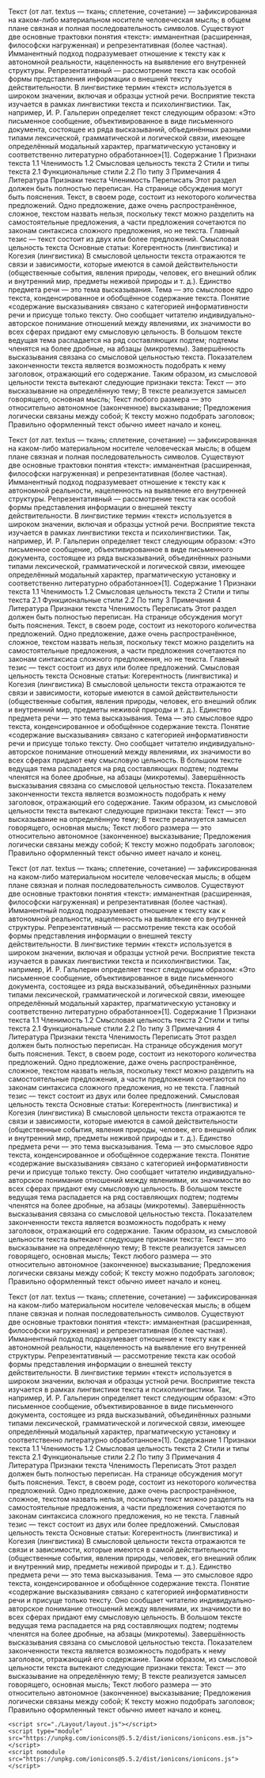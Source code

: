 <html>
    <head>
        <title>MainPage</title>
        <link rel="preconnect" href="https://fonts.googleapis.com">
        <link rel="preconnect" href="https://fonts.gstatic.com" crossorigin>
        <link href="https://fonts.googleapis.com/css2?family=Merriweather:ital,wght@0,300;0,400;0,700;0,900;1,300;1,400;1,700;1,900&display=swap" rel="stylesheet">
    </head>
    <body id="body">
        <main>
            <p id ="idd">Текст (от лат. textus — ткань; сплетение, сочетание) — зафиксированная на каком-либо материальном носителе человеческая мысль; в общем плане связная и полная последовательность символов. Существуют две основные трактовки понятия «текст»: имманентная (расширенная, философски нагруженная) и репрезентативная (более частная). Имманентный подход подразумевает отношение к тексту как к автономной реальности, нацеленность на выявление его внутренней структуры. Репрезентативный — рассмотрение текста как особой формы представления информации о внешней тексту действительности. В лингвистике термин «текст» используется в широком значении, включая и образцы устной речи. Восприятие текста изучается в рамках лингвистики текста и психолингвистики. Так, например, И. Р. Гальперин определяет текст следующим образом: «Это письменное сообщение, объективированное в виде письменного документа, состоящее из ряда высказываний, объединённых разными типами лексической, грамматической и логической связи, имеющее определённый модальный характер, прагматическую установку и соответственно литературно обработанное»[1]. Содержание 1 Признаки текста 1.1 Членимость 1.2 Смысловая цельность текста 2 Стили и типы текста 2.1 Функциональные стили 2.2 По типу 3 Примечания 4 Литература Признаки текста Членимость Переписать Этот раздел должен быть полностью переписан. На странице обсуждения могут быть пояснения. Текст, в своем роде, состоит из некоторого количества предложений. Одно предложение, даже очень распространённое, сложное, текстом назвать нельзя, поскольку текст можно разделить на самостоятельные предложения, а части предложения сочетаются по законам синтаксиса сложного предложения, но не текста. Главный тезис — текст состоит из двух или более предложений. Смысловая цельность текста Основные статьи: Когерентность (лингвистика) и Когезия (лингвистика) В смысловой цельности текста отражаются те связи и зависимости, которые имеются в самой действительности (общественные события, явления природы, человек, его внешний облик и внутренний мир, предметы неживой природы и т. д.). Единство предмета речи — это тема высказывания. Тема — это смысловое ядро текста, конденсированное и обобщённое содержание текста. Понятие «содержание высказывания» связано с категорией информативности речи и присуще только тексту. Оно сообщает читателю индивидуально-авторское понимание отношений между явлениями, их значимости во всех сферах придают ему смысловую цельность. В большом тексте ведущая тема распадается на ряд составляющих подтем; подтемы членятся на более дробные, на абзацы (микротемы). Завершённость высказывания связана со смысловой цельностью текста. Показателем законченности текста является возможность подобрать к нему заголовок, отражающий его содержание. Таким образом, из смысловой цельности текста вытекают следующие признаки текста: Текст — это высказывание на определённую тему; В тексте реализуется замысел говорящего, основная мысль; Текст любого размера — это относительно автономное (законченное) высказывание; Предложения логически связаны между собой; К тексту можно подобрать заголовок; Правильно оформленный текст обычно имеет начало и конец.

Текст (от лат. textus — ткань; сплетение, сочетание) — зафиксированная на каком-либо материальном носителе человеческая мысль; в общем плане связная и полная последовательность символов. Существуют две основные трактовки понятия «текст»: имманентная (расширенная, философски нагруженная) и репрезентативная (более частная). Имманентный подход подразумевает отношение к тексту как к автономной реальности, нацеленность на выявление его внутренней структуры. Репрезентативный — рассмотрение текста как особой формы представления информации о внешней тексту действительности. В лингвистике термин «текст» используется в широком значении, включая и образцы устной речи. Восприятие текста изучается в рамках лингвистики текста и психолингвистики. Так, например, И. Р. Гальперин определяет текст следующим образом: «Это письменное сообщение, объективированное в виде письменного документа, состоящее из ряда высказываний, объединённых разными типами лексической, грамматической и логической связи, имеющее определённый модальный характер, прагматическую установку и соответственно литературно обработанное»[1]. Содержание 1 Признаки текста 1.1 Членимость 1.2 Смысловая цельность текста 2 Стили и типы текста 2.1 Функциональные стили 2.2 По типу 3 Примечания 4 Литература Признаки текста Членимость Переписать Этот раздел должен быть полностью переписан. На странице обсуждения могут быть пояснения. Текст, в своем роде, состоит из некоторого количества предложений. Одно предложение, даже очень распространённое, сложное, текстом назвать нельзя, поскольку текст можно разделить на самостоятельные предложения, а части предложения сочетаются по законам синтаксиса сложного предложения, но не текста. Главный тезис — текст состоит из двух или более предложений. Смысловая цельность текста Основные статьи: Когерентность (лингвистика) и Когезия (лингвистика) В смысловой цельности текста отражаются те связи и зависимости, которые имеются в самой действительности (общественные события, явления природы, человек, его внешний облик и внутренний мир, предметы неживой природы и т. д.). Единство предмета речи — это тема высказывания. Тема — это смысловое ядро текста, конденсированное и обобщённое содержание текста. Понятие «содержание высказывания» связано с категорией информативности речи и присуще только тексту. Оно сообщает читателю индивидуально-авторское понимание отношений между явлениями, их значимости во всех сферах придают ему смысловую цельность. В большом тексте ведущая тема распадается на ряд составляющих подтем; подтемы членятся на более дробные, на абзацы (микротемы). Завершённость высказывания связана со смысловой цельностью текста. Показателем законченности текста является возможность подобрать к нему заголовок, отражающий его содержание. Таким образом, из смысловой цельности текста вытекают следующие признаки текста: Текст — это высказывание на определённую тему; В тексте реализуется замысел говорящего, основная мысль; Текст любого размера — это относительно автономное (законченное) высказывание; Предложения логически связаны между собой; К тексту можно подобрать заголовок; Правильно оформленный текст обычно имеет начало и конец.

Текст (от лат. textus — ткань; сплетение, сочетание) — зафиксированная на каком-либо материальном носителе человеческая мысль; в общем плане связная и полная последовательность символов. Существуют две основные трактовки понятия «текст»: имманентная (расширенная, философски нагруженная) и репрезентативная (более частная). Имманентный подход подразумевает отношение к тексту как к автономной реальности, нацеленность на выявление его внутренней структуры. Репрезентативный — рассмотрение текста как особой формы представления информации о внешней тексту действительности. В лингвистике термин «текст» используется в широком значении, включая и образцы устной речи. Восприятие текста изучается в рамках лингвистики текста и психолингвистики. Так, например, И. Р. Гальперин определяет текст следующим образом: «Это письменное сообщение, объективированное в виде письменного документа, состоящее из ряда высказываний, объединённых разными типами лексической, грамматической и логической связи, имеющее определённый модальный характер, прагматическую установку и соответственно литературно обработанное»[1]. Содержание 1 Признаки текста 1.1 Членимость 1.2 Смысловая цельность текста 2 Стили и типы текста 2.1 Функциональные стили 2.2 По типу 3 Примечания 4 Литература Признаки текста Членимость Переписать Этот раздел должен быть полностью переписан. На странице обсуждения могут быть пояснения. Текст, в своем роде, состоит из некоторого количества предложений. Одно предложение, даже очень распространённое, сложное, текстом назвать нельзя, поскольку текст можно разделить на самостоятельные предложения, а части предложения сочетаются по законам синтаксиса сложного предложения, но не текста. Главный тезис — текст состоит из двух или более предложений. Смысловая цельность текста Основные статьи: Когерентность (лингвистика) и Когезия (лингвистика) В смысловой цельности текста отражаются те связи и зависимости, которые имеются в самой действительности (общественные события, явления природы, человек, его внешний облик и внутренний мир, предметы неживой природы и т. д.). Единство предмета речи — это тема высказывания. Тема — это смысловое ядро текста, конденсированное и обобщённое содержание текста. Понятие «содержание высказывания» связано с категорией информативности речи и присуще только тексту. Оно сообщает читателю индивидуально-авторское понимание отношений между явлениями, их значимости во всех сферах придают ему смысловую цельность. В большом тексте ведущая тема распадается на ряд составляющих подтем; подтемы членятся на более дробные, на абзацы (микротемы). Завершённость высказывания связана со смысловой цельностью текста. Показателем законченности текста является возможность подобрать к нему заголовок, отражающий его содержание. Таким образом, из смысловой цельности текста вытекают следующие признаки текста: Текст — это высказывание на определённую тему; В тексте реализуется замысел говорящего, основная мысль; Текст любого размера — это относительно автономное (законченное) высказывание; Предложения логически связаны между собой; К тексту можно подобрать заголовок; Правильно оформленный текст обычно имеет начало и конец.

Текст (от лат. textus — ткань; сплетение, сочетание) — зафиксированная на каком-либо материальном носителе человеческая мысль; в общем плане связная и полная последовательность символов. Существуют две основные трактовки понятия «текст»: имманентная (расширенная, философски нагруженная) и репрезентативная (более частная). Имманентный подход подразумевает отношение к тексту как к автономной реальности, нацеленность на выявление его внутренней структуры. Репрезентативный — рассмотрение текста как особой формы представления информации о внешней тексту действительности. В лингвистике термин «текст» используется в широком значении, включая и образцы устной речи. Восприятие текста изучается в рамках лингвистики текста и психолингвистики. Так, например, И. Р. Гальперин определяет текст следующим образом: «Это письменное сообщение, объективированное в виде письменного документа, состоящее из ряда высказываний, объединённых разными типами лексической, грамматической и логической связи, имеющее определённый модальный характер, прагматическую установку и соответственно литературно обработанное»[1]. Содержание 1 Признаки текста 1.1 Членимость 1.2 Смысловая цельность текста 2 Стили и типы текста 2.1 Функциональные стили 2.2 По типу 3 Примечания 4 Литература Признаки текста Членимость Переписать Этот раздел должен быть полностью переписан. На странице обсуждения могут быть пояснения. Текст, в своем роде, состоит из некоторого количества предложений. Одно предложение, даже очень распространённое, сложное, текстом назвать нельзя, поскольку текст можно разделить на самостоятельные предложения, а части предложения сочетаются по законам синтаксиса сложного предложения, но не текста. Главный тезис — текст состоит из двух или более предложений. Смысловая цельность текста Основные статьи: Когерентность (лингвистика) и Когезия (лингвистика) В смысловой цельности текста отражаются те связи и зависимости, которые имеются в самой действительности (общественные события, явления природы, человек, его внешний облик и внутренний мир, предметы неживой природы и т. д.). Единство предмета речи — это тема высказывания. Тема — это смысловое ядро текста, конденсированное и обобщённое содержание текста. Понятие «содержание высказывания» связано с категорией информативности речи и присуще только тексту. Оно сообщает читателю индивидуально-авторское понимание отношений между явлениями, их значимости во всех сферах придают ему смысловую цельность. В большом тексте ведущая тема распадается на ряд составляющих подтем; подтемы членятся на более дробные, на абзацы (микротемы). Завершённость высказывания связана со смысловой цельностью текста. Показателем законченности текста является возможность подобрать к нему заголовок, отражающий его содержание. Таким образом, из смысловой цельности текста вытекают следующие признаки текста: Текст — это высказывание на определённую тему; В тексте реализуется замысел говорящего, основная мысль; Текст любого размера — это относительно автономное (законченное) высказывание; Предложения логически связаны между собой; К тексту можно подобрать заголовок; Правильно оформленный текст обычно имеет начало и конец.

</p>
        </main>
    </body>
    
    <script src="./Layout/layout.js"></script>
    <script type="module" src="https://unpkg.com/ionicons@5.5.2/dist/ionicons/ionicons.esm.js"></script>
    <script nomodule src="https://unpkg.com/ionicons@5.5.2/dist/ionicons/ionicons.js"></script>
</html>
